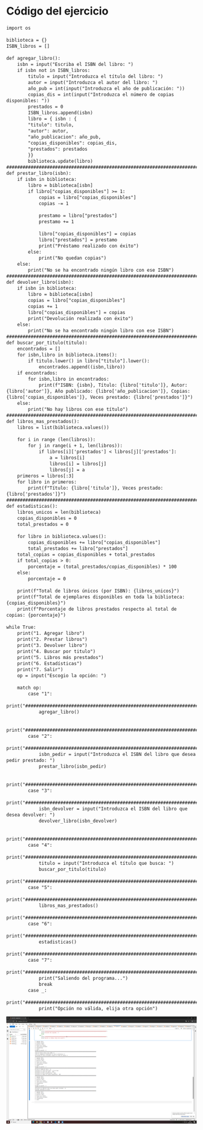 # Código del ejercicio
    import os

    biblioteca = {}
    ISBN_libros = []

    def agregar_libro():
        isbn = input("Escriba el ISBN del libro: ")
        if isbn not in ISBN_libros:
            titulo = input("Introduzca el título del libro: ")
            autor = input("Introduzca el autor del libro: ")
            año_pub = int(input("Introduzca el año de publicación: "))
            copias_dis = int(input("Introduzca el número de copias disponibles: "))
            prestados = 0
            ISBN_libros.append(isbn)
            libro = { isbn : {
            "titulo": titulo,
            "autor": autor,
            "año_publicacion": año_pub,
            "copias_disponibles": copias_dis,
            "prestados": prestados
            }}
            biblioteca.update(libro)
    ####################################################################################################################################################
    def prestar_libro(isbn):
        if isbn in biblioteca:
            libro = biblioteca[isbn]
            if libro["copias_disponibles"] >= 1:
                copias = libro["copias_disponibles"]
                copias -= 1
                    
                prestamo = libro["prestados"]
                prestamo += 1
                    
                libro["copias_disponibles"] = copias
                libro["prestados"] = prestamo
                print("Préstamo realizado con éxito")
            else:
                print("No quedan copias")
        else:
            print("No se ha encontrado ningún libro con ese ISBN")
    ####################################################################################################################################################
    def devolver_libro(isbn):
        if isbn in biblioteca:
            libro = biblioteca[isbn]
            copias = libro["copias_disponibles"]
            copias += 1
            libro["copias_disponibles"] = copias
            print("Devolución realizada con éxito")
        else:
            print("No se ha encontrado ningún libro con ese ISBN")
    ####################################################################################################################################################
    def buscar_por_titulo(titulo):
        encontrados = []
        for isbn,libro in biblioteca.items():
            if titulo.lower() in libro["titulo"].lower():
                encontrados.append((isbn,libro))
        if encontrados:
            for isbn,libro in encontrados:
                print(f"ISBN: {isbn}, Título: {libro['titulo']}, Autor: {libro['autor']}, Año publicado: {libro['año_publicacion']}, Copias: {libro['copias_disponibles']}, Veces prestado: {libro['prestados']}")
        else:
            print("No hay libros con ese título")
    ####################################################################################################################################################
    def libros_mas_prestados():
        libros = list(biblioteca.values())

        for i in range (len(libros)):
            for j in range(i + 1, len(libros)):
                if libros[i]['prestados'] < libros[j]['prestados']:
                    a = libros[i]
                    libros[i] = libros[j]
                    libros[j] = a
        primeros = libros[:3]
        for libro in primeros:
            print(f"Título: {libro['titulo']}, Veces prestado: {libro['prestados']}")
    ####################################################################################################################################################
    def estadisticas():
        libros_unicos = len(biblioteca)
        copias_disponibles = 0
        total_prestados = 0
        
        for libro in biblioteca.values():
            copias_disponibles += libro["copias_disponibles"]
            total_prestados += libro["prestados"]
        total_copias = copias_disponibles + total_prestados
        if total_copias > 0:
            porcentaje = (total_prestados/copias_disponibles) * 100
        else:
            porcentaje = 0

        print(f"Total de libros únicos (por ISBN): {libros_unicos}")
        print(f"Total de ejemplares disponibles en toda la biblioteca: {copias_disponibles}")
        print(f"Porcentaje de libros prestados respecto al total de copias: {porcentaje}")
        
    while True:
        print("1. Agregar libro")
        print("2. Prestar libros")
        print("3. Devolver libro")
        print("4. Buscar por titulo")
        print("5. Libros más prestados")
        print("6. Estadísticas")
        print("7. Salir")
        op = input("Escogio la opción: ")

        match op:
            case "1":
                print("###################################################################################################################") 
                agregar_libro()
                
                print("###################################################################################################################") 
            case "2":
                print("###################################################################################################################") 
                isbn_pedir = input("Introduzca el ISBN del libro que desea pedir prestado: ")
                prestar_libro(isbn_pedir)
                
                print("###################################################################################################################") 
            case "3":
                print("###################################################################################################################") 
                isbn_devolver = input("Introduzca el ISBN del libro que desea devolver: ")
                devolver_libro(isbn_devolver)
                
                print("###################################################################################################################") 
            case "4":
                print("###################################################################################################################") 
                titulo = input("Introduzca el título que busca: ")
                buscar_por_titulo(titulo)
                print("###################################################################################################################") 
            case "5":
                print("###################################################################################################################") 
                libros_mas_prestados()
                print("###################################################################################################################") 
            case "6":
                print("###################################################################################################################") 
                estadisticas()
                print("###################################################################################################################") 
            case "7":
                print("###################################################################################################################") 
                print("Saliendo del programa...")
                break
            case _:
                print("###################################################################################################################") 
                print("Opción no válida, elija otra opción")
            
![alt text](image.png)